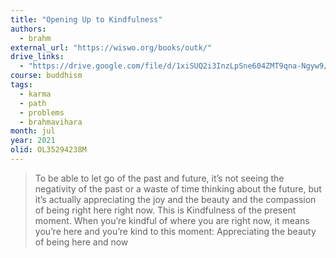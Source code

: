 ```yaml
---
title: "Opening Up to Kindfulness"
authors:
  - brahm
external_url: "https://wiswo.org/books/outk/"
drive_links:
  - "https://drive.google.com/file/d/1xiSUQ2i3InzLpSne604ZMT9qna-Ngyw9/view?usp=drivesdk"
course: buddhism
tags:
  - karma
  - path
  - problems
  - brahmavihara
month: jul
year: 2021
olid: OL35294238M
---
```


> To be able to let go of the past and future, it’s not seeing the negativity of the past or a waste of time thinking about the future, but it’s actually appreciating the joy and the beauty and the compassion of being right here right now. This is Kindfulness of the present moment. When you’re kindful of where you are right now, it means you’re here and you’re kind to this moment: Appreciating the beauty of being here and now
